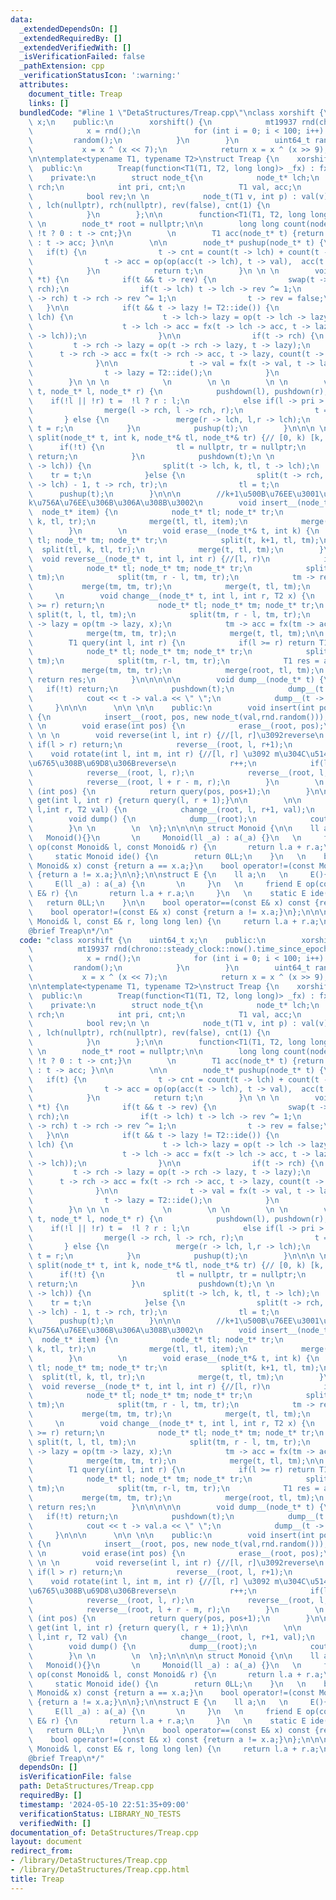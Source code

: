 ```yaml
---
data:
  _extendedDependsOn: []
  _extendedRequiredBy: []
  _extendedVerifiedWith: []
  _isVerificationFailed: false
  _pathExtension: cpp
  _verificationStatusIcon: ':warning:'
  attributes:
    document_title: Treap
    links: []
  bundledCode: "#line 1 \"DetaStructures/Treap.cpp\"\nclass xorshift {\n    uint64_t\
    \ x;\n    public:\n        xorshift() {\n            mt19937 rnd(chrono::steady_clock::now().time_since_epoch().count());\n\
    \            x = rnd();\n            for (int i = 0; i < 100; i++) {\n       \
    \         random();\n            }\n        }\n        uint64_t random() {\n \
    \           x = x ^ (x << 7);\n            return x = x ^ (x >> 9);\n    }\n};\n\
    \n\ntemplate<typename T1, typename T2>\nstruct Treap {\n    xorshift rnd;\n  \
    \  public:\n        Treap(function<T1(T1, T2, long long)> _fx) : fx(_fx) {}\n\
    \    private:\n        struct node_t{\n            node_t* lch;\n            node_t*\
    \ rch;\n            int pri, cnt;\n            T1 val, acc;\n            T2 lazy;\n\
    \            bool rev;\n \n            node_t(T1 v, int p) : val(v), pri(p), acc(v)\
    \ , lch(nullptr), rch(nullptr), rev(false), cnt(1) {\n                lazy = T2::ide();\n\
    \            }\n        };\n\n        function<T1(T1, T2, long long)> fx;\n\n\
    \ \n        node_t* root = nullptr;\n\n        long long count(node_t* t) {return\
    \ !t ? 0 : t -> cnt;}\n        \n        T1 acc(node_t* t) {return !t ? T1::ide()\
    \ : t -> acc; }\n\n        \n\n        node_t* pushup(node_t* t) {\n         \
    \   if(t) {\n                t -> cnt = count(t -> lch) + count(t -> rch) + 1;\n\
    \                t -> acc = op(op(acc(t -> lch), t -> val),  acc(t -> rch));\n\
    \            }\n            return t;\n        }\n \n \n        void pushdown(node_t\
    \ *t) {\n            if(t && t -> rev) {\n                swap(t -> lch, t ->\
    \ rch);\n                if(t -> lch) t -> lch -> rev ^= 1;\n                if(t\
    \ -> rch) t -> rch -> rev ^= 1;\n                t -> rev = false;\n         \
    \   }\n\n            if(t && t -> lazy != T2::ide()) {\n                if(t ->\
    \ lch) {\n                    t -> lch-> lazy = op(t -> lch -> lazy, t -> lazy);\n\
    \                    t -> lch -> acc = fx(t -> lch -> acc, t -> lazy, count(t\
    \ -> lch));\n                }\n\n                if(t -> rch) {\n           \
    \         t -> rch -> lazy = op(t -> rch -> lazy, t -> lazy);\n              \
    \      t -> rch -> acc = fx(t -> rch -> acc, t -> lazy, count(t -> rch));\n  \
    \              }\n\n                t -> val = fx(t -> val, t -> lazy, 1LL);\n\
    \                t -> lazy = T2::ide();\n            }\n            pushup(t);\n\
    \        }\n \n \n            \n        \n \n        \n \n        void merge(node_t*&\
    \ t, node_t* l, node_t* r) {\n            pushdown(l), pushdown(r);\n        \
    \    if(!l || !r) t =  !l ? r : l;\n            else if(l -> pri > r -> pri) {\n\
    \                merge(l -> rch, l -> rch, r);\n                t = l;\n     \
    \       } else {\n               merge(r -> lch, l,r -> lch);\n              \
    \ t = r;\n            }\n            pushup(t);\n        }\n\n\n \n        void\
    \ split(node_t* t, int k, node_t*& tl, node_t*& tr) {// [0, k) [k, n)\n      \
    \      if(!t) {\n                tl = nullptr, tr = nullptr;\n               \
    \ return;\n            }\n            pushdown(t);\n \n            if(k <= count(t\
    \ -> lch)) {\n                split(t -> lch, k, tl, t -> lch);\n            \
    \    tr = t;\n            }else {\n                split(t -> rch, k - count(t\
    \ -> lch) - 1, t -> rch, tr);\n                tl = t;\n            }\n      \
    \      pushup(t);\n        }\n\n\n        //k+1\u500B\u76EE\u3001\u3064\u307E\u308A\
    k\u756A\u76EE\u306B\u306A\u308B\u3002\n        void insert__(node_t*& t, int k,\
    \  node_t* item) {\n            node_t* tl; node_t* tr;\n            split(t,\
    \ k, tl, tr);\n            merge(tl, tl, item);\n            merge(t, tl, tr);\n\
    \        }\n        \n        void erase__(node_t*& t, int k) {\n            node_t*\
    \ tl; node_t* tm; node_t* tr;\n            split(t, k+1, tl, tm);\n          \
    \  split(tl, k, tl, tr);\n            merge(t, tl, tm);\n        }\n \n      \
    \  void reverse__(node_t* t, int l, int r) {//[l, r)\n            if(l >= r) return;\n\
    \            node_t* tl; node_t* tm; node_t* tr;\n            split(t, l, tl,\
    \ tm);\n            split(tm, r - l, tm, tr);\n            tm -> rev ^= 1;\n \
    \           merge(tm, tm, tr);\n            merge(t, tl, tm);\n        }\n   \
    \     \n        void change__(node_t* t, int l, int r, T2 x) {\n            if(l\
    \ >= r) return;\n            node_t* tl; node_t* tm; node_t* tr;\n           \
    \ split(t, l, tl, tm);\n            split(tm, r - l, tm, tr);\n            tm\
    \ -> lazy = op(tm -> lazy, x);\n            tm -> acc = fx(tm -> acc, x, count(tm));\n\
    \            merge(tm, tm, tr);\n            merge(t, tl, tm);\n\n        }\n\n\
    \        T1 query(int l, int r) {\n            if(l >= r) return T1::ide();\n\
    \            node_t* tl; node_t* tm; node_t* tr;\n            split(root, l, tl,\
    \ tm);\n            split(tm, r-l, tm, tr);\n            T1 res = acc(tm);\n \
    \           merge(tm, tm, tr);\n            merge(root, tl, tm);\n           \
    \ return res;\n        }\n\n\n\n\n        void dump__(node_t* t) {\n         \
    \   if(!t) return;\n            pushdown(t);\n            dump__(t -> lch);\n\
    \            cout << t -> val.a << \" \";\n            dump__(t -> rch);\n   \
    \     }\n\n\n      \n\n \n\n    public:\n        void insert(int pos, T1 val)\
    \ {\n            insert__(root, pos, new node_t(val,rnd.random()));\n        }\n\
    \ \n        void erase(int pos) {\n            erase__(root, pos);\n        }\n\
    \ \n \n        void reverse(int l, int r) {//[l, r]\u3092reverse\n           \
    \ if(l > r) return;\n            reverse__(root, l, r+1);\n        }\n \n    \
    \    void rotate(int l, int m, int r) {//[l, r] \u3092 m\u304C\u5148\u982D\u306B\
    \u6765\u308B\u69D8\u306Breverse\n            r++;\n            if(l > r) return;\n\
    \            reverse__(root, l, r);\n            reverse__(root, l, l + r - m);\n\
    \            reverse__(root, l + r - m, r);\n        }\n        \n        T1 ith\
    \ (int pos) {\n            return query(pos, pos+1);\n        }\n\n        T1\
    \ get(int l, int r) {return query(l, r + 1);}\n\n        \n\n        void change(int\
    \ l,int r, T2 val) {\n            change__(root, l, r+1, val);\n        }\n\n\
    \        void dump() {\n            dump__(root);\n            cout << endl;\n\
    \        }\n \n        \n  \n};\n\n\n\n struct Monoid {\n\n    ll a;\n   \n  \
    \   Monoid(){}\n       \n     Monoid(ll _a) : a(_a) {}\n   \n     friend Monoid\
    \ op(const Monoid& l, const Monoid& r) {\n       return l.a + r.a;\n     }\n\n\
    \     static Monoid ide() {\n        return 0LL;\n    }\n   \n    bool operator==(const\
    \ Monoid& x) const {return a == x.a;}\n    bool operator!=(const Monoid& x) const\
    \ {return a != x.a;}\n\n};\n\nstruct E {\n    ll a;\n   \n     E(){}\n       \n\
    \     E(ll _a) : a(_a) {\n       \n     }\n   \n     friend E op(const E& l, const\
    \ E& r) {\n       return l.a + r.a;\n     }\n   \n    static E ide() {\n     \
    \   return 0LL;\n    }\n\n    bool operator==(const E& x) const {return a == x.a;}\n\
    \    bool operator!=(const E& x) const {return a != x.a;}\n};\n\n\nMonoid fx(const\
    \ Monoid& l, const E& r, long long len) {\n     return l.a + r.a;\n} \n\n/*\n\
    @brief Treap\n*/\n"
  code: "class xorshift {\n    uint64_t x;\n    public:\n        xorshift() {\n  \
    \          mt19937 rnd(chrono::steady_clock::now().time_since_epoch().count());\n\
    \            x = rnd();\n            for (int i = 0; i < 100; i++) {\n       \
    \         random();\n            }\n        }\n        uint64_t random() {\n \
    \           x = x ^ (x << 7);\n            return x = x ^ (x >> 9);\n    }\n};\n\
    \n\ntemplate<typename T1, typename T2>\nstruct Treap {\n    xorshift rnd;\n  \
    \  public:\n        Treap(function<T1(T1, T2, long long)> _fx) : fx(_fx) {}\n\
    \    private:\n        struct node_t{\n            node_t* lch;\n            node_t*\
    \ rch;\n            int pri, cnt;\n            T1 val, acc;\n            T2 lazy;\n\
    \            bool rev;\n \n            node_t(T1 v, int p) : val(v), pri(p), acc(v)\
    \ , lch(nullptr), rch(nullptr), rev(false), cnt(1) {\n                lazy = T2::ide();\n\
    \            }\n        };\n\n        function<T1(T1, T2, long long)> fx;\n\n\
    \ \n        node_t* root = nullptr;\n\n        long long count(node_t* t) {return\
    \ !t ? 0 : t -> cnt;}\n        \n        T1 acc(node_t* t) {return !t ? T1::ide()\
    \ : t -> acc; }\n\n        \n\n        node_t* pushup(node_t* t) {\n         \
    \   if(t) {\n                t -> cnt = count(t -> lch) + count(t -> rch) + 1;\n\
    \                t -> acc = op(op(acc(t -> lch), t -> val),  acc(t -> rch));\n\
    \            }\n            return t;\n        }\n \n \n        void pushdown(node_t\
    \ *t) {\n            if(t && t -> rev) {\n                swap(t -> lch, t ->\
    \ rch);\n                if(t -> lch) t -> lch -> rev ^= 1;\n                if(t\
    \ -> rch) t -> rch -> rev ^= 1;\n                t -> rev = false;\n         \
    \   }\n\n            if(t && t -> lazy != T2::ide()) {\n                if(t ->\
    \ lch) {\n                    t -> lch-> lazy = op(t -> lch -> lazy, t -> lazy);\n\
    \                    t -> lch -> acc = fx(t -> lch -> acc, t -> lazy, count(t\
    \ -> lch));\n                }\n\n                if(t -> rch) {\n           \
    \         t -> rch -> lazy = op(t -> rch -> lazy, t -> lazy);\n              \
    \      t -> rch -> acc = fx(t -> rch -> acc, t -> lazy, count(t -> rch));\n  \
    \              }\n\n                t -> val = fx(t -> val, t -> lazy, 1LL);\n\
    \                t -> lazy = T2::ide();\n            }\n            pushup(t);\n\
    \        }\n \n \n            \n        \n \n        \n \n        void merge(node_t*&\
    \ t, node_t* l, node_t* r) {\n            pushdown(l), pushdown(r);\n        \
    \    if(!l || !r) t =  !l ? r : l;\n            else if(l -> pri > r -> pri) {\n\
    \                merge(l -> rch, l -> rch, r);\n                t = l;\n     \
    \       } else {\n               merge(r -> lch, l,r -> lch);\n              \
    \ t = r;\n            }\n            pushup(t);\n        }\n\n\n \n        void\
    \ split(node_t* t, int k, node_t*& tl, node_t*& tr) {// [0, k) [k, n)\n      \
    \      if(!t) {\n                tl = nullptr, tr = nullptr;\n               \
    \ return;\n            }\n            pushdown(t);\n \n            if(k <= count(t\
    \ -> lch)) {\n                split(t -> lch, k, tl, t -> lch);\n            \
    \    tr = t;\n            }else {\n                split(t -> rch, k - count(t\
    \ -> lch) - 1, t -> rch, tr);\n                tl = t;\n            }\n      \
    \      pushup(t);\n        }\n\n\n        //k+1\u500B\u76EE\u3001\u3064\u307E\u308A\
    k\u756A\u76EE\u306B\u306A\u308B\u3002\n        void insert__(node_t*& t, int k,\
    \  node_t* item) {\n            node_t* tl; node_t* tr;\n            split(t,\
    \ k, tl, tr);\n            merge(tl, tl, item);\n            merge(t, tl, tr);\n\
    \        }\n        \n        void erase__(node_t*& t, int k) {\n            node_t*\
    \ tl; node_t* tm; node_t* tr;\n            split(t, k+1, tl, tm);\n          \
    \  split(tl, k, tl, tr);\n            merge(t, tl, tm);\n        }\n \n      \
    \  void reverse__(node_t* t, int l, int r) {//[l, r)\n            if(l >= r) return;\n\
    \            node_t* tl; node_t* tm; node_t* tr;\n            split(t, l, tl,\
    \ tm);\n            split(tm, r - l, tm, tr);\n            tm -> rev ^= 1;\n \
    \           merge(tm, tm, tr);\n            merge(t, tl, tm);\n        }\n   \
    \     \n        void change__(node_t* t, int l, int r, T2 x) {\n            if(l\
    \ >= r) return;\n            node_t* tl; node_t* tm; node_t* tr;\n           \
    \ split(t, l, tl, tm);\n            split(tm, r - l, tm, tr);\n            tm\
    \ -> lazy = op(tm -> lazy, x);\n            tm -> acc = fx(tm -> acc, x, count(tm));\n\
    \            merge(tm, tm, tr);\n            merge(t, tl, tm);\n\n        }\n\n\
    \        T1 query(int l, int r) {\n            if(l >= r) return T1::ide();\n\
    \            node_t* tl; node_t* tm; node_t* tr;\n            split(root, l, tl,\
    \ tm);\n            split(tm, r-l, tm, tr);\n            T1 res = acc(tm);\n \
    \           merge(tm, tm, tr);\n            merge(root, tl, tm);\n           \
    \ return res;\n        }\n\n\n\n\n        void dump__(node_t* t) {\n         \
    \   if(!t) return;\n            pushdown(t);\n            dump__(t -> lch);\n\
    \            cout << t -> val.a << \" \";\n            dump__(t -> rch);\n   \
    \     }\n\n\n      \n\n \n\n    public:\n        void insert(int pos, T1 val)\
    \ {\n            insert__(root, pos, new node_t(val,rnd.random()));\n        }\n\
    \ \n        void erase(int pos) {\n            erase__(root, pos);\n        }\n\
    \ \n \n        void reverse(int l, int r) {//[l, r]\u3092reverse\n           \
    \ if(l > r) return;\n            reverse__(root, l, r+1);\n        }\n \n    \
    \    void rotate(int l, int m, int r) {//[l, r] \u3092 m\u304C\u5148\u982D\u306B\
    \u6765\u308B\u69D8\u306Breverse\n            r++;\n            if(l > r) return;\n\
    \            reverse__(root, l, r);\n            reverse__(root, l, l + r - m);\n\
    \            reverse__(root, l + r - m, r);\n        }\n        \n        T1 ith\
    \ (int pos) {\n            return query(pos, pos+1);\n        }\n\n        T1\
    \ get(int l, int r) {return query(l, r + 1);}\n\n        \n\n        void change(int\
    \ l,int r, T2 val) {\n            change__(root, l, r+1, val);\n        }\n\n\
    \        void dump() {\n            dump__(root);\n            cout << endl;\n\
    \        }\n \n        \n  \n};\n\n\n\n struct Monoid {\n\n    ll a;\n   \n  \
    \   Monoid(){}\n       \n     Monoid(ll _a) : a(_a) {}\n   \n     friend Monoid\
    \ op(const Monoid& l, const Monoid& r) {\n       return l.a + r.a;\n     }\n\n\
    \     static Monoid ide() {\n        return 0LL;\n    }\n   \n    bool operator==(const\
    \ Monoid& x) const {return a == x.a;}\n    bool operator!=(const Monoid& x) const\
    \ {return a != x.a;}\n\n};\n\nstruct E {\n    ll a;\n   \n     E(){}\n       \n\
    \     E(ll _a) : a(_a) {\n       \n     }\n   \n     friend E op(const E& l, const\
    \ E& r) {\n       return l.a + r.a;\n     }\n   \n    static E ide() {\n     \
    \   return 0LL;\n    }\n\n    bool operator==(const E& x) const {return a == x.a;}\n\
    \    bool operator!=(const E& x) const {return a != x.a;}\n};\n\n\nMonoid fx(const\
    \ Monoid& l, const E& r, long long len) {\n     return l.a + r.a;\n} \n\n/*\n\
    @brief Treap\n*/"
  dependsOn: []
  isVerificationFile: false
  path: DetaStructures/Treap.cpp
  requiredBy: []
  timestamp: '2024-05-10 22:51:35+09:00'
  verificationStatus: LIBRARY_NO_TESTS
  verifiedWith: []
documentation_of: DetaStructures/Treap.cpp
layout: document
redirect_from:
- /library/DetaStructures/Treap.cpp
- /library/DetaStructures/Treap.cpp.html
title: Treap
---
```

